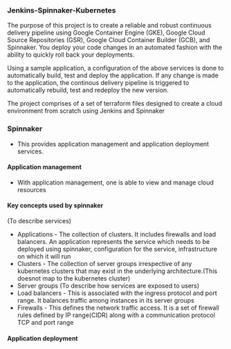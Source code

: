### Jenkins-Spinnaker-Kubernetes
The purpose of this project is to create a reliable and robust continuous delivery pipeline using Google Container Engine (GKE), Google Cloud Source Repositories (GSR), Google Cloud Container Builder (GCB), and Spinnaker. You deploy your code changes in an automated fashion with the ability to quickly roll back your deployments. 

Using a sample application, a configuration of the above services is done to automatically build, test and deploy the application.
If any change is made to the application, the continous delivery pipeline is triggered to automatically rebuild, test and redeploy the new version.

The project comprises of a set of terraform files designed to create a cloud environment from scratch using Jenkins and Spinnaker

### Spinnaker
- This provides application management and application deployment services.
#### Application management
- With application management, one is able to view and manage cloud resources
#### Key concepts used by  spinnaker
(To describe services)
- Applications - The collection of clusters. It includes firewalls and load balancers. An application represents the service which needs to be deployed using spinnaker, configuration for the service, infrastructure on which it will run
- Clusters - The collection of server groups irrespective of any kubernetes clusters that may exist in the underlying architecture.(This doesnot map to the kubernetes cluster)
- Server groups
(To describe how services are exposed to users)
- Load balancers - This is associated with the ingress protocol and port range. It balances traffic among instances in its server groups
- Firewalls - This defines the network traffic access. It is a set of firewall rules defined by IP range(CIDR) along with a communication protocol TCP and port range
#### Application deployment


